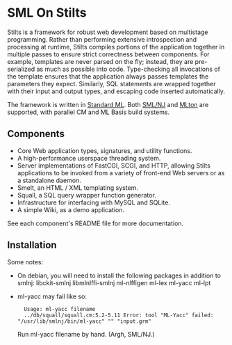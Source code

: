 SML On Stilts
=============

Stilts is a framework for robust web development based on multistage
programming. Rather than performing extensive introspection and processing at
runtime, Stilts compiles portions of the application together in multiple
passes to ensure strict correctness between components. For example, templates
are never parsed on the fly; instead, they are pre-serialized as much as
possible into code. Type-checking all invocations of the template ensures that
the application always passes templates the parameters they expect. Similarly,
SQL statements are wrapped together with their input and output types, and
escaping code inserted automatically.

The framework is written in [Standard ML](http://en.wikipedia.org/wiki/Standard_ML). Both
[SML/NJ](http://www.smlnj.org/) and [MLton](http://mlton.org) are supported, with parallel CM
and ML Basis build systems.

Components
----------
- Core Web application types, signatures, and utility functions.
- A high-performance userspace threading system.
- Server implementations of FastCGI, SCGI, and HTTP, allowing Stilts applications to be invoked from a variety of front-end Web servers or as a standalone daemon.
- Smelt, an HTML / XML templating system.
- Squall, a SQL query wrapper function generator.
- Infrastructure for interfacing with MySQL and SQLite.
- A simple Wiki, as a demo application.

See each component's README file for more documentation.

Installation
------------
Some notes:

- On debian, you will need to install the following packages in addition to smlnj:
    libckit-smlnj libmlnlffi-smlnj ml-nlffigen ml-lex ml-yacc ml-lpt

- ml-yacc may fail like so:

        Usage: ml-yacc filename
        ../db/squall/squall.cm:5.2-5.11 Error: tool "ML-Yacc" failed: "/usr/lib/smlnj/bin/ml-yacc" "" "input.grm"

  Run ml-yacc filename by hand. (Argh, SML/NJ.)
